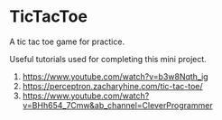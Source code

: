 # TicTacToe
 A tic tac toe game for practice.
 
 Useful tutorials used for completing this mini project.
 
 1. https://www.youtube.com/watch?v=b3w8Nqth_ig
 2. https://perceptron.zacharyhine.com/tic-tac-toe/
 3. https://www.youtube.com/watch?v=BHh654_7Cmw&ab_channel=CleverProgrammer
 
